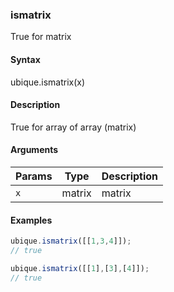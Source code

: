 ### ismatrix

True for matrix


#### Syntax

ubique.ismatrix(x)


#### Description

True for array of array (matrix)  



#### Arguments

|Params|Type|Description
|---------|----|-----------
|`x` | matrix | matrix


#### Examples

```js
ubique.ismatrix([[1,3,4]]);
// true

ubique.ismatrix([[1],[3],[4]]);
// true
```

